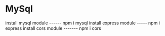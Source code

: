 # MySql

install mysql module ------ npm i mysql
install express module ----- npm i express
install cors module ------- npm i cors
